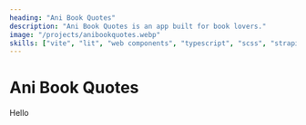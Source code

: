 ```yaml
---
heading: "Ani Book Quotes"
description: "Ani Book Quotes is an app built for book lovers."
image: "/projects/anibookquotes.webp"
skills: ["vite", "lit", "web components", "typescript", "scss", "strapi", "headless cms", "stripe api", "zustand"]
---
```


# Ani Book Quotes

Hello
